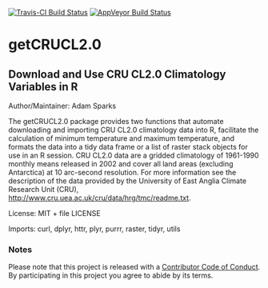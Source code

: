 
<!-- README.md is generated from README.Rmd. Please edit that file -->
[![Travis-CI Build Status](https://travis-ci.org/adamhsparks/getCRUCL2.0.svg?branch=master)](https://travis-ci.org/) [![AppVeyor Build Status](https://ci.appveyor.com/api/projects/status/github/adamhsparks/getCRUCL2.0?branch=master&svg=true)](https://ci.appveyor.com/project/adamhsparks/getCRUCL2.0)

getCRUCL2.0
===========

Download and Use CRU CL2.0 Climatology Variables in R
-----------------------------------------------------

Author/Maintainer: Adam Sparks

The getCRUCL2.0 package provides two functions that automate downloading and importing CRU CL2.0 climatology data into R, facilitate the calculation of minimum temperature and maximum temperature, and formats the data into a tidy data frame or a list of raster stack objects for use in an R session. CRU CL2.0 data are a gridded climatology of 1961-1990 monthly means released in 2002 and cover all land areas (excluding Antarctica) at 10 arc-second resolution. For more information see the description of the data provided by the University of East Anglia Climate Research Unit (CRU), <http://www.cru.uea.ac.uk/cru/data/hrg/tmc/readme.txt>.

License: MIT + file LICENSE

Imports: curl, dplyr, httr, plyr, purrr, raster, tidyr, utils

### Notes

Please note that this project is released with a [Contributor Code of Conduct](CONDUCT.md). By participating in this project you agree to abide by its terms.
